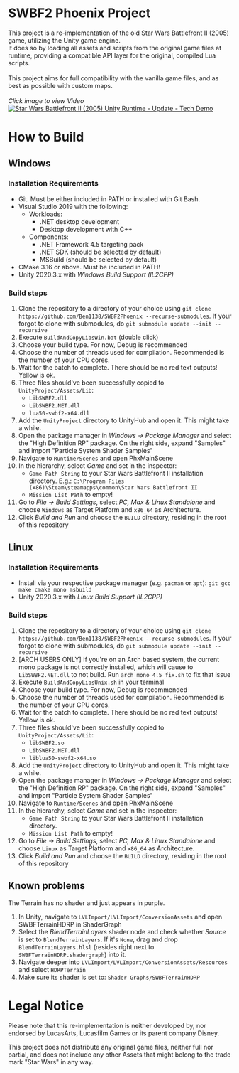 # SWBF2 Phoenix Project

This project is a re-implementation of the old Star Wars Battlefront II (2005) game, utilizing the Unity game engine.<br/>
It does so by loading all assets and scripts from the original game files at runtime, providing a compatible API layer for the original, compiled Lua scripts.<br/>
<br/>
This project aims for full compatibility with the vanilla game files, and as best as possible with custom maps.<br/>
<br/>
*Click image to view Video*<br/>
[![Star Wars Battlefront II (2005) Unity Runtime - Update - Tech Demo](https://img.youtube.com/vi/hjSlM5hEfGk/0.jpg)](https://www.youtube.com/watch?v=hjSlM5hEfGk)
<br/>

# How to Build
## Windows
### Installation Requirements
* Git. Must be either included in PATH or installed with Git Bash.
* Visual Studio 2019 with the following:
    * Workloads:
        * .NET desktop development
        * Desktop development with C++
    * Components:
        * .NET Framework 4.5 targeting pack
        * .NET SDK (should be selected by default)
        * MSBuild (should be selected by default)
* CMake 3.16 or above. Must be included in PATH!
* Unity 2020.3.x with *Windows Build Support (IL2CPP)*

### Build steps
1. Clone the repository to a directory of your choice using `git clone https://github.com/Ben1138/SWBF2Phoenix --recurse-submodules`. If your forgot to clone with submodules, do `git submodule update --init --recursive`
2. Execute `BuildAndCopyLibsWin.bat` (double click)
3. Choose your build type. For now, Debug is recommended
4. Choose the number of threads used for compilation. Recommended is the number of your CPU cores.
5. Wait for the batch to complete. There should be no red text outputs! Yellow is ok. 
6. Three files should've been successfully copied to `UnityProject/Assets/Lib`:
    * `LibSWBF2.dll`
    * `LibSWBF2.NET.dll`
    * `lua50-swbf2-x64.dll`
7. Add the `UnityProject` directory to UnityHub and open it. This might take a while.
8. Open the package manager in *Windows -> Package Manager* and select the "High Definition RP" package. On the right side, expand "Samples" and import "Particle System Shader Samples"
9. Navigate to `Runtime/Scenes` and open PhxMainScene
10. In the hierarchy, select *Game* and set in the inspector:
    * `Game Path String` to your Star Wars Battlefront II installation directory. E.g.: `C:\Program Files (x86)\Steam\steamapps\common\Star Wars Battlefront II`
    * `Mission List Path` to empty!
11. Go to *File -> Build Settings*, select *PC, Max & Linux Standalone* and choose `Windows` as Target Platform and `x86_64` as Architecture.
12. Click *Build and Run* and choose the `BUILD` directory, residing in the root of this repository

## Linux
### Installation Requirements
* Install via your respective package manager (e.g. `pacman` or `apt`):
    `git gcc make cmake mono msbuild`
* Unity 2020.3.x with *Linux Build Support (IL2CPP)*

### Build steps
1. Clone the repository to a directory of your choice using `git clone https://github.com/Ben1138/SWBF2Phoenix --recurse-submodules`. If your forgot to clone with submodules, do `git submodule update --init --recursive`
2. [ARCH USERS ONLY] If you're on an Arch based system, the current mono package is not correctly installed, which will cause to `LibSWBF2.NET.dll` to not build. Run `arch_mono_4.5_fix.sh` to fix that issue
3. Execute `BuildAndCopyLibsUnix.sh` in your terminal
3. Choose your build type. For now, Debug is recommended
4. Choose the number of threads used for compilation. Recommended is the number of your CPU cores.
5. Wait for the batch to complete. There should be no red text outputs! Yellow is ok. 
6. Three files should've been successfully copied to `UnityProject/Assets/Lib`:
    * `libSWBF2.so`
    * `LibSWBF2.NET.dll`
    * `liblua50-swbf2-x64.so`
7. Add the `UnityProject` directory to UnityHub and open it. This might take a while.
8. Open the package manager in *Windows -> Package Manager* and select the "High Definition RP" package. On the right side, expand "Samples" and import "Particle System Shader Samples"
9. Navigate to `Runtime/Scenes` and open PhxMainScene
10. In the hierarchy, select *Game* and set in the inspector:
    * `Game Path String` to your Star Wars Battlefront II installation directory.
    * `Mission List Path` to empty!
11. Go to *File -> Build Settings*, select *PC, Max & Linux Standalone* and choose `Linux` as Target Platform and `x86_64` as Architecture.
12. Click *Build and Run* and choose the `BUILD` directory, residing in the root of this repository


## Known problems
The Terrain has no shader and just appears in purple.
1. In Unity, navigate to `LVLImport/LVLImport/ConversionAssets` and open SWBFTerrainHDRP in ShaderGraph
2. Select the *BlendTerrainLayers* shader node and check whether *Source* is set to `BlendTerrainLayers`. If it's `None`, drag and drop `BlendTerrainLayers.hlsl` (resides right next to `SWBFTerrainHDRP.shadergraph`) into it.
3. Navigate deeper into `LVLImport/LVLImport/ConversionAssets/Resources` and select `HDRPTerrain`
4. Make sure its shader is set to: `Shader Graphs/SWBFTerrainHDRP`


# Legal Notice

Please note that this re-implementation is neither developed by, nor endorsed by LucasArts, Lucasfilm Games or its parent company Disney.

This project does not distribute any original game files, neither full nor partial, and does not include any other Assets that might belong to the trade mark "Star Wars" in any way.

